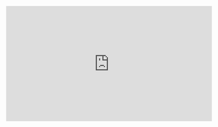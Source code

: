 <iframe width="560" height="315" src="https://youtu.be/gl16E9J_K0g" frameborder="0" allowfullscreen></iframe>
